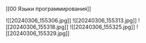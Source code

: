 [[00 Языки программирования]]

![[20240306_155306.jpg]]
![[20240306_155313.jpg]]
![[20240306_155318.jpg]]
![[20240306_155325.jpg]]
![[20240306_155329.jpg]]
